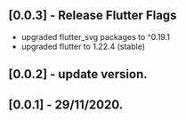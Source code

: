 ## [0.0.3] - Release Flutter Flags
* upgraded flutter_svg packages to ^0.19.1
* upgraded flutter to 1.22.4 (stable)
## [0.0.2] - update version.
## [0.0.1] - 29/11/2020.
